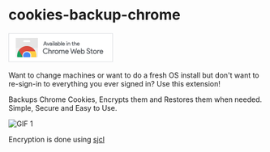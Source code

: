 # cookies-backup-chrome

[![chrome store badge](badge.png)](https://chrome.google.com/webstore/detail/cookie-backup-and-restore/cndobhdcpmpilkebeebeecgminfhkpcj)

Want to change machines or want to do a fresh OS install but don't want to re-sign-in to everything you ever signed in? Use this extension!

Backups Chrome Cookies, Encrypts them and Restores them when needed. Simple, Secure and Easy to Use.

![GIF 1](https://imgur.com/XwcMlBQ.gif)

Encryption is done using [sjcl](https://bitwiseshiftleft.github.io/sjcl/)
